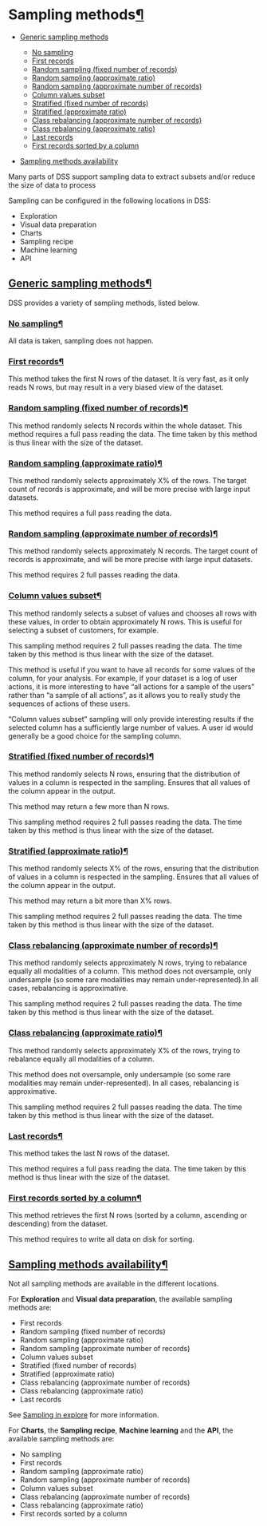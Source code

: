 Sampling methods[¶](#sampling-methods "Permalink to this heading")
==================================================================



* [Generic sampling methods](#generic-sampling-methods)


	+ [No sampling](#no-sampling)
	+ [First records](#first-records)
	+ [Random sampling (fixed number of records)](#random-sampling-fixed-number-of-records)
	+ [Random sampling (approximate ratio)](#random-sampling-approximate-ratio)
	+ [Random sampling (approximate number of records)](#random-sampling-approximate-number-of-records)
	+ [Column values subset](#column-values-subset)
	+ [Stratified (fixed number of records)](#stratified-fixed-number-of-records)
	+ [Stratified (approximate ratio)](#stratified-approximate-ratio)
	+ [Class rebalancing (approximate number of records)](#class-rebalancing-approximate-number-of-records)
	+ [Class rebalancing (approximate ratio)](#class-rebalancing-approximate-ratio)
	+ [Last records](#last-records)
	+ [First records sorted by a column](#first-records-sorted-by-a-column)
* [Sampling methods availability](#sampling-methods-availability)



Many parts of DSS support sampling data to extract subsets and/or reduce the size of data to process


Sampling can be configured in the following locations in DSS:


* Exploration
* Visual data preparation
* Charts
* Sampling recipe
* Machine learning
* API



[Generic sampling methods](#id1)[¶](#generic-sampling-methods "Permalink to this heading")
------------------------------------------------------------------------------------------


DSS provides a variety of sampling methods, listed below.



### [No sampling](#id2)[¶](#no-sampling "Permalink to this heading")


All data is taken, sampling does not happen.




### [First records](#id3)[¶](#first-records "Permalink to this heading")


This method takes the first N rows of the dataset. It is very fast, as it only reads N rows, but may result in a very biased view of the dataset.




### [Random sampling (fixed number of records)](#id4)[¶](#random-sampling-fixed-number-of-records "Permalink to this heading")


This method randomly selects N records within the whole dataset. This method requires a full pass reading the data. The time taken by this method is thus linear with the size of the dataset.




### [Random sampling (approximate ratio)](#id5)[¶](#random-sampling-approximate-ratio "Permalink to this heading")


This method randomly selects approximately X% of the rows. The target count of records is approximate, and will be more precise with large input datasets.


This method requires a full pass reading the data.




### [Random sampling (approximate number of records)](#id6)[¶](#random-sampling-approximate-number-of-records "Permalink to this heading")


This method randomly selects approximately N records. The target count of records is approximate, and will be more precise with large input datasets.


This method requires 2 full passes reading the data.




### [Column values subset](#id7)[¶](#column-values-subset "Permalink to this heading")


This method randomly selects a subset of values and chooses all rows with these values, in order to obtain approximately N rows. This is useful for selecting a subset of customers, for example.


This sampling method requires 2 full passes reading the data. The time taken by this method is thus linear with the size of the dataset.


This method is useful if you want to have all records for some values of the column, for your analysis. For example, if your dataset is a log of user actions, it is more interesting to have “all actions for a sample of the users” rather than “a sample of all actions”, as it allows you to really study the sequences of actions of these users.


“Column values subset” sampling will only provide interesting results if the selected column has a sufficiently large number of values. A user id would generally be a good choice for the sampling column.




### [Stratified (fixed number of records)](#id8)[¶](#stratified-fixed-number-of-records "Permalink to this heading")


This method randomly selects N rows, ensuring that the distribution of values in a column is respected in the sampling. Ensures that all values of the column appear in the output.


This method may return a few more than N rows.


This sampling method requires 2 full passes reading the data. The time taken by this method is thus linear with the size of the dataset.




### [Stratified (approximate ratio)](#id9)[¶](#stratified-approximate-ratio "Permalink to this heading")


This method randomly selects X% of the rows, ensuring that the distribution of values in a column is respected in the sampling. Ensures that all values of the column appear in the output.


This method may return a bit more than X% rows.


This sampling method requires 2 full passes reading the data. The time taken by this method is thus linear with the size of the dataset.




### [Class rebalancing (approximate number of records)](#id10)[¶](#class-rebalancing-approximate-number-of-records "Permalink to this heading")


This method randomly selects approximately N rows, trying to rebalance equally all modalities of a column. This method does not oversample, only undersample (so some rare modalities may remain under\-represented).In all cases, rebalancing is approximative.


This sampling method requires 2 full passes reading the data. The time taken by this method is thus linear with the size of the dataset.




### [Class rebalancing (approximate ratio)](#id11)[¶](#class-rebalancing-approximate-ratio "Permalink to this heading")


This method randomly selects approximately X% of the rows, trying to rebalance equally all modalities of a column.


This method does not oversample, only undersample (so some rare modalities may remain under\-represented). In all cases, rebalancing is approximative.


This sampling method requires 2 full passes reading the data. The time taken by this method is thus linear with the size of the dataset.




### [Last records](#id12)[¶](#last-records "Permalink to this heading")


This method takes the last N rows of the dataset.


This method requires a full pass reading the data. The time taken by this method is thus linear with the size of the dataset.




### [First records sorted by a column](#id13)[¶](#first-records-sorted-by-a-column "Permalink to this heading")


This method retrieves the first N rows (sorted by a column, ascending or descending) from the dataset.


This method requires to write all data on disk for sorting.





[Sampling methods availability](#id14)[¶](#sampling-methods-availability "Permalink to this heading")
-----------------------------------------------------------------------------------------------------


Not all sampling methods are available in the different locations.


For **Exploration** and **Visual data preparation**, the available sampling methods are:


* First records
* Random sampling (fixed number of records)
* Random sampling (approximate ratio)
* Random sampling (approximate number of records)
* Column values subset
* Stratified (fixed number of records)
* Stratified (approximate ratio)
* Class rebalancing (approximate number of records)
* Class rebalancing (approximate ratio)
* Last records


See [Sampling in explore](../explore/sampling.html) for more information.


For **Charts**, the **Sampling recipe**, **Machine learning** and the **API**, the available sampling methods are:


* No sampling
* First records
* Random sampling (approximate ratio)
* Random sampling (approximate number of records)
* Column values subset
* Class rebalancing (approximate number of records)
* Class rebalancing (approximate ratio)
* First records sorted by a column